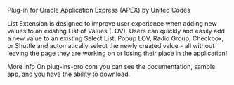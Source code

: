 Plug-in for Oracle Application Express (APEX) by United Codes

List Extension is designed to improve user experience when adding new values to an existing List of Values (LOV). Users can quickly and easily add a new value to an existing Select List, Popup LOV, Radio Group, Checkbox, or Shuttle and automatically select the newly created value - all without leaving the page they are working on or losing their place in the application!


More info
On plug-ins-pro.com you can see the documentation, sample app, and you have the ability to download.
